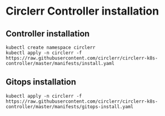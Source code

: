 # Circlerr Controller installation


## Controller installation
```
kubectl create namespace circlerr
kubectl apply -n circlerr -f https://raw.githubusercontent.com/circlerr/circlerr-k8s-controller/master/manifests/install.yaml
```

## Gitops installation
```
kubectl apply -n circlerr -f https://raw.githubusercontent.com/circlerr/circlerr-k8s-controller/master/manifests/gitops-install.yaml
```
